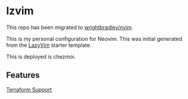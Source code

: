 # lzvim

This repo has been migrated to
[wrightbradley/nvim](https://github.com/wrightbradley/nvim).

This is my personal configuration for Neovim. This was initial generated from
the [LazyVim](https://github.com/LazyVim/LazyVim) starter template.

This is deployed is chezmoi.

## Features

[Terraform Support](./docs/terraform.md)
